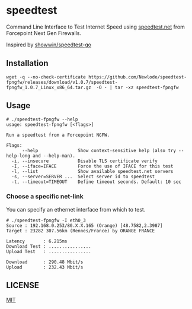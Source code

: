 # speedtest
Command Line Interface to Test Internet Speed using [speedtest.net](http://www.speedtest.net/) from Forcepoint Next Gen Firewalls.

Inspired by [showwin/speedtest-go](https://github.com/showwin/speedtest-go)

## Installation

```
wget -q --no-check-certificate https://github.com/Newlode/speedtest-fpngfw/releases/download/v1.0.7/speedtest-fpngfw_1.0.7_Linux_x86_64.tar.gz  -O - | tar -xz speedtest-fpngfw
```

## Usage
```
# ./speedtest-fpngfw --help
usage: speedtest-fpngfw [<flags>]

Run a speedtest from a Forcepoint NGFW.

Flags:
      --help               Show context-sensitive help (also try --help-long and --help-man).
  -i, --insecure           Disable TLS certificate verify
  -I, --iface=IFACE        Force the use of IFACE for this test
  -l, --list               Show available speedtest.net servers
  -s, --server=SERVER ...  Select server id to speedtest
  -t, --timeout=TIMEOUT    Define timeout seconds. Default: 10 sec
```

### Choose a specific net-link

You can specify an ethernet interface from which to test.
```
# ./speedtest-fpngfw -I eth0_3
Source : 192.168.0.253/80.X.X.165 (Orange) [48.7582,2.3987]
Target : 23282 307.56km (Rennes/France) by ORANGE FRANCE

Latency       : 6.215ms
Download Test : ................
Upload Test   : ................
 
Download      : 290.48 Mbit/s
Upload        : 232.43 Mbit/s
```


## LICENSE

[MIT](https://github.com/showwin/speedtest-go/blob/master/LICENSE)
